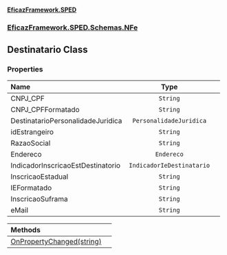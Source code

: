 #### [EficazFramework.SPED](EficazFrameworkSPED.md 'EficazFramework SPED')
### [EficazFramework.SPED.Schemas.NFe](EficazFramework.SPED.Schemas.NFe.md 'EficazFramework.SPED.Schemas.NFe')

## Destinatario Class
### Properties

| Name | Type | |
| :--- | :---: | :--- |
| CNPJ_CPF | `String` |  |
| CNPJ_CPFFormatado | `String` |  |
| DestinatarioPersonalidadeJuridica | `PersonalidadeJuridica` |  |
| idEstrangeiro | `String` |  |
| RazaoSocial | `String` |  |
| Endereco | `Endereco` |  |
| IndicadorInscricaoEstDestinatorio | `IndicadorIeDestinatario` |  |
| InscricaoEstadual | `String` |  |
| IEFormatado | `String` |  |
| InscricaoSuframa | `String` |  |
| eMail | `String` |  |

| Methods | |
| :--- | :--- |
| [OnPropertyChanged(string)](EficazFramework.SPED.Schemas.NFe/Destinatario/OnPropertyChanged(string).md 'EficazFramework.SPED.Schemas.NFe.Destinatario.OnPropertyChanged(string)') | |
